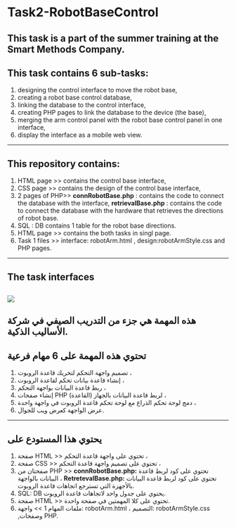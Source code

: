# Task2-RobotBaseControl
This task is a part of the summer training at the Smart Methods Company.
--------------------------------------
This task contains 6 sub-tasks:
--------------------------------
1. designing the control interface to move the robot base, 
2. creating a robot base control database, 
3. linking the database to the control interface, 
4. creating PHP pages to link the database to the device (the base),
5. merging the arm control panel with the robot base control panel in one interface, 
6. display the interface as a mobile web view. 

-------------------------------------
This repository contains:
--------------------------
1. HTML page >> contains the control base interface,
2. CSS page >> contains the design of the control base interface,
3. 2 pages of PHP>> **connRobotBase.php** : contains the code to connect the database with the interface, **retrievalBase.php** : contains the code to connect the database with the hardware that retrieves the directions of robot base.
4. SQL : DB contains 1 table for the robot base directions.
5. HTML page >> contains the both tasks in singl page.
6. Task 1 files >> interface: robotArm.html , design:robotArmStyle.css and PHP pages.
---------------------------------
The task interfaces
---------------------------------
![](taskInterface/Task2-Interface.png)
---------------------------------
هذه المهمة هي جزء من التدريب الصيفي في شركة الأساليب الذكية.
--------------------------------
تحتوي هذه المهمة على 6 مهام فرعية
--------------------------------
1. تصميم واجهة التحكم لتحريك قاعدة الروبوت ،
2. إنشاء قاعدة بيانات تحكم لقاعدة الروبوت ،
3. ربط قاعدة البيانات بواجهة التحكم ،
4. إنشاء صفحات PHP لربط قاعدة البيانات بالجهاز (القاعدة) ،
5. دمج لوحة تحكم الذراع مع لوحة تحكم قاعدة الروبوت في واجهة واحدة ،
6. عرض الواجهة كعرض ويب للجوال.
-----------------------------------
يحتوي هذا المستودع على
-----------------------------------
1. صفحة HTML >> تحتوي على واجهة قاعدة التحكم ،
2. صفحة CSS >> تحتوي على تصميم واجهة قاعدة التحكم ،
3. صفحتان من PHP >> **connRobotBase.php:** تحتوي على كود لربط قاعدة البيانات بالواجهة ، 
**RetretevalBase.php:** تحتوي على كود لربط قاعدة البيانات بالأجهزة التي تسترجع اتجاهات قاعدة الروبوت.
4. SQL: DB يحتوي على جدول واحد لاتجاهات قاعدة الروبوت.
5. صفحة HTML >> تحتوي على كلا المهمتين في صفحة واحدة.
6. ملفات المهام 1 >> 
 واجهة: robotArm.html   ، التصميم: robotArmStyle.css ,وصفحات PHP.
